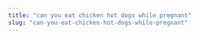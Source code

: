 ```yaml
---
title: "can you eat chicken hot dogs while pregnant"
slug: "can-you-eat-chicken-hot-dogs-while-pregnant"
---
```


